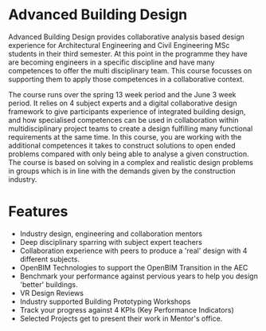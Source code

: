 # Advanced Building Design

Advanced Building Design provides collaborative analysis based design experience for Architectural Engineering and Civil Engineering MSc students in their third semester. At this point in the programme they have are becoming engineers in a specific discipline and have many competences to offer the multi disciplinary team. This course focusses on supporting them to apply those competences in a collaborative context. 

The course runs over the spring 13 week period and the June 3 week period. It relies on 4 subject experts and a digital collaborative design framework to give participants experience of integrated building design, and how specialised competences can be used in collaboration within multidisciplinary project teams to create a design fulfilling many functional requirements at the same time. In this course, you are working with the additional competences it takes to construct solutions to open ended problems compared with only being able to analyse a given construction. The course is based on solving in a complex and realistic design problems in groups which is in line with the demands given by the construction industry.
# Features
* Industry design, engineering and collaboration mentors
* Deep disciplinary sparring with subject expert teachers
* Collaboration experience with peers to produce a 'real' design with 4 different subjects.
* OpenBIM Technologies to support the OpenBIM Transition in the AEC
* Benchmark your performance against pervious years to help you design 'better' buildings.
* VR Design Reviews
* Industry supported Building Prototyping Workshops
* Track your progress against 4 KPIs (Key Performance Indicators)
* Selected Projects get to present their work in Mentor's office.

